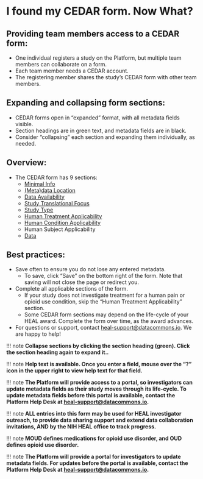 # I found my CEDAR form. Now What?

## Providing team members access to a CEDAR form:

* One individual registers a study on the Platform, but multiple team members can collaborate on a form. 
* Each team member needs a CEDAR account.
* The registering member shares the study’s CEDAR form with other team members.


## Expanding and collapsing form sections:

* CEDAR forms open in “expanded” format, with all metadata fields visible.
* Section headings are in green text, and metadata fields are in black.
* Consider “collapsing” each section and expanding them individually, as needed.


## Overview:

* The CEDAR form has 9 sections: 
    * [Minimal Info](minimal-info.md) 
    * [(Meta)data Location](meta-data-location.md) 
    * [Data Availability](data-availability.md)
    * [Study Translational Focus](study-translational-focus.md) 
    * [Study Type](study-type.md) 
    * [Human Treatment Applicability](human-treatment-applicability.md) 
    * [Human Condition Applicability](human-condition-applicability.md) 
    * Human Subject Applicability
    * [Data](data.md) 

## Best practices:

* Save often to ensure you do not lose any entered metadata.
    * To save, click “Save” on the bottom right of the form. Note that saving will not close the page or redirect you.
* Complete all applicable sections of the form. 
    * If your study does not investigate treatment for a human pain or opioid use condition, skip the “Human Treatment Applicability” section.
    * Some CEDAR form sections may depend on the life-cycle of your HEAL award. Complete the form over time, as the award advances.
* For questions or support, contact heal-support@datacommons.io. We are happy to help!

!!! note
    **Collapse sections by clicking the section heading (green). Click the section heading again to expand it..** 
   
!!! note
    **Help text is available. Once you enter a field, mouse over the “?” icon in the upper right to view help text for that field.**

!!! note
    **The Platform will provide access to a portal, so investigators can update metadata fields as their study moves through its life-cycle. To update metadata fields before this portal is available, contact the Platform Help Desk at heal-support@datacommons.io.** 

!!! note
    **ALL entries into this form may be used for HEAL investigator outreach, to provide data sharing support and extend data collaboration invitations, AND by the NIH HEAL office to track progress.** 
   
!!! note
    **MOUD defines medications for opioid use disorder, and OUD defines opioid use disorder.**

!!! note
    **The Platform will provide a portal for investigators to update metadata fields. For updates before the portal is available, contact the Platform Help Desk at heal-support@datacommons.io.** 


 







